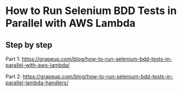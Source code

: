 # How to Run Selenium BDD Tests in Parallel with AWS Lambda

## Step by step

Part 1: https://grapeup.com/blog/how-to-run-selenium-bdd-tests-in-parallel-with-aws-lambda/

Part 2: https://grapeup.com/blog/how-to-run-selenium-bdd-tests-in-parallel-lambda-handlers/
